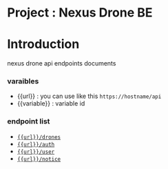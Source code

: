# Project : Nexus Drone BE

# Introduction

nexus drone api endpoints documents

### varaibles

-   {{url}} : you can use like this `https://hostname/api`
-   {{variable}} : variable id


### endpoint list

-   [`{{url}}/drones`](./drone.md)
-   [`{{url}}/auth`](./auth.md)
-   [`{{url}}/user`](./user.md)
-   [`{{url}}/notice`](./notice.md)
